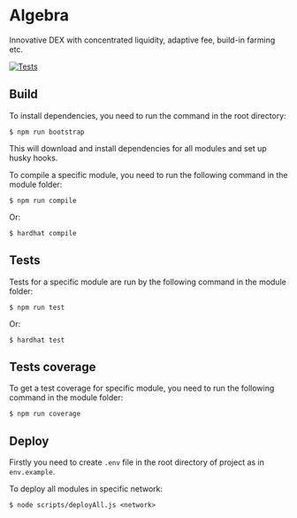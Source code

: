 # Algebra 
Innovative DEX with concentrated liquidity, adaptive fee, build-in farming etc.

 
[![Tests](https://github.com/cryptoalgebra/Algebra/actions/workflows/tests.yml/badge.svg)](https://github.com/cryptoalgebra/Algebra/actions/workflows/tests.yml)

## Build

To install dependencies, you need to run the command in the root directory:
```
$ npm run bootstrap
```
This will download and install dependencies for all modules and set up husky hooks.



To compile a specific module, you need to run the following command in the module folder:
```
$ npm run compile
```
Or:
```
$ hardhat compile
```


## Tests

Tests for a specific module are run by the following command in the module folder:
```
$ npm run test
```
Or:
```
$ hardhat test
```

## Tests coverage

To get a test coverage for specific module, you need to run the following command in the module folder:

```
$ npm run coverage
```

## Deploy
Firstly you need to create `.env` file in the root directory of project as in `env.example`.

To deploy all modules in specific network:
```
$ node scripts/deployAll.js <network>
```
